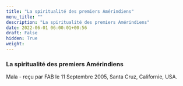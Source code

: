 ```yaml
---
title: "La spiritualité des premiers Amérindiens"
menu_title: ""
description: "La spiritualité des premiers Amérindiens"
date: 2022-06-01 06:00:01+00:56
draft: False
hidden: True
weight:
---
```

### La spiritualité des premiers Amérindiens

Mala - reçu par FAB le 11 Septembre 2005, Santa Cruz, Californie, USA.



